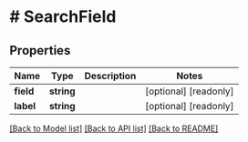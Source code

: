 # # SearchField

## Properties

Name | Type | Description | Notes
------------ | ------------- | ------------- | -------------
**field** | **string** |  | [optional] [readonly] 
**label** | **string** |  | [optional] [readonly] 

[[Back to Model list]](../../README.md#documentation-for-models) [[Back to API list]](../../README.md#documentation-for-api-endpoints) [[Back to README]](../../README.md)


